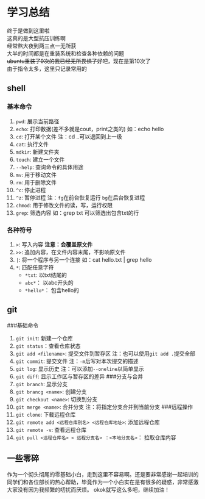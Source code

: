 # 学习总结
终于是做到这里啦  
这真的是大型抗压训练啊  
经常熬大夜到两三点一无所获  
大半的时间都是在重装系统和检查各种依赖的问题  
~~ubuntu重装了9次的我已经无所畏惧了~~好吧，现在是第10次了  
由于指令太多，这里只记录常用的  

## shell

### 基本命令
1. `pwd`: 展示当前路径
2. `echo`: 打印数据(差不多就是cout，print之类的)  如：echo hello
3. `cd`: 打开某个文件  注：cd ..可以退回到上一级
4. `cat`: 执行文件
5. `mdkir`: 新建文件夹
6. `touch`: 建立一个文件
7. `--help`: 查询命令的具体用途
8. `mv`: 用于移动文件
9. `rm`: 用于删除文件
10. `^c`: 停止进程
11. `^z`: 暂停进程  注：`fg`在前台恢复运行  `bg`在后台恢复进程
12. `chmod`: 用于修改文件的读，写，运行权限
13. `grep`: 筛选内容  如：grep txt 可以筛选出包含txt的行
### 各种符号
1. `>`: 写入内容 __注意：会覆盖原文件__
2. `>>`: 追加内容，在文件内容末尾，不影响原文件
3. `|`: 将一个程序与另一个连接  如：cat hello.txt | grep hello
4. `*`: 匹配任意字符
   + `*txt`: 以txt结尾的
   + `abc*`： 以abc开头的
   + `*hello*`： 包含hello的


## git

###基础命令
1. `git init`: 新建一个仓库
2. `git status`：查看仓库状态
3. `git add <filename>`: 提交文件到暂存区  注：也可以使用`git add .`提交全部
4. `git commit`: 提交文件  注：`-m`后写对本次提交的描述
5. `git log`: 显示历史  注：可以添加`--oneline`以简单显示
6. `git diff`: 显示工作区与暂存区的差异
###分支与合并
1. `git branch`: 显示分支
2. `git brancg <name>`: 创建分支
3. `git checkout <name>`: 切换到分支
4. `git merge <name>`: 合并分支  注：将指定分支合并到当前分支
###远程操作
1. `git clone`: 下载远程仓库
2. `git remote add <远程仓库别名> <远程仓库地址>`: 添加远程仓库
3. `git remote -v`: 查看远程仓库
4. `git pull <远程仓库名> < 远程分支名> ：<本地分支名>`： 拉取仓库内容


## 一些零碎

作为一个彻头彻尾的零基础小白，走到这里不容易啊。还是要非常感谢一起培训的同学们和各位部长的热心帮助，毕竟作为一个小白实在是有很多的疑惑，非常感激大家没有因为我频繁的叨扰而厌烦。
okok就写这么多吧，继续加油！

                 
